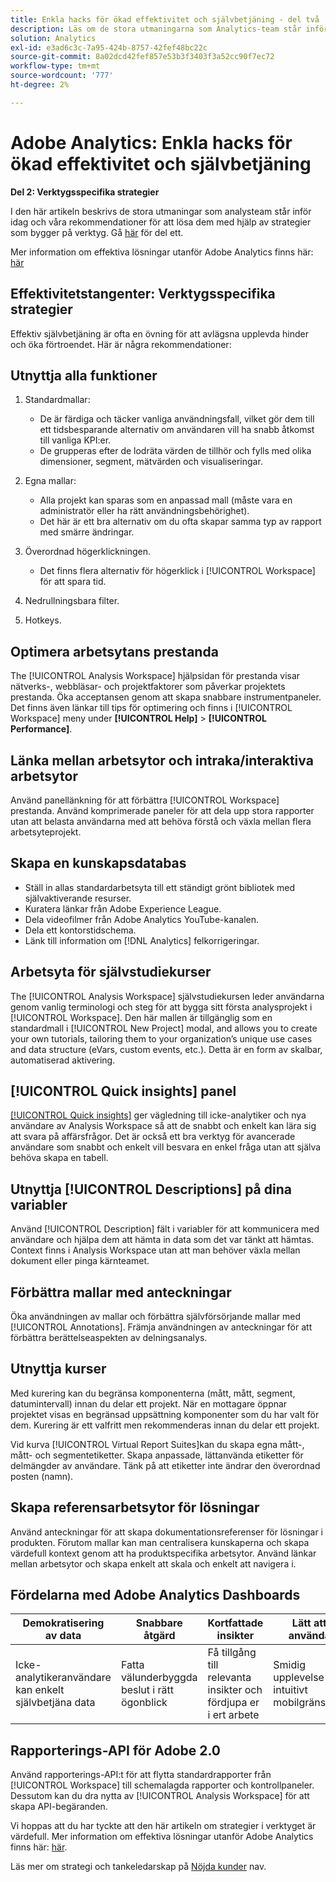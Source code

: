 ```yaml
---
title: Enkla hacks för ökad effektivitet och självbetjäning - del två
description: Läs om de stora utmaningarna som Analytics-team står inför idag och våra rekommendationer för att lösa dem med hjälp av strategier som bygger på verktyg.
solution: Analytics
exl-id: e3ad6c3c-7a95-424b-8757-42fef48bc22c
source-git-commit: 8a02dcd42fef857e53b3f3403f3a52cc90f7ec72
workflow-type: tm+mt
source-wordcount: '777'
ht-degree: 2%

---
```


# Adobe Analytics: Enkla hacks för ökad effektivitet och självbetjäning

**Del 2: Verktygsspecifika strategier**

I den här artikeln beskrivs de stora utmaningar som analysteam står inför idag och våra rekommendationer för att lösa dem med hjälp av strategier som bygger på verktyg. Gå [här](/help/strategy/analytics-simple-hacks-for-efficiency-part-one.md) för del ett.

Mer information om effektiva lösningar utanför Adobe Analytics finns här: [här](https://docs.google.com/document/d/1fSrC/_yHW04K61K0Phe4dtg1nCU4jDsqrHWc8KVvsJWk/edit?usp=sharing)

## Effektivitetstangenter: Verktygsspecifika strategier

Effektiv självbetjäning är ofta en övning för att avlägsna upplevda hinder och öka förtroendet. Här är några rekommendationer:

## Utnyttja alla funktioner

1. Standardmallar:

   * De är färdiga och täcker vanliga användningsfall, vilket gör dem till ett tidsbesparande alternativ om användaren vill ha snabb åtkomst till vanliga KPI:er.
   * De grupperas efter de lodräta värden de tillhör och fylls med olika dimensioner, segment, mätvärden och visualiseringar.

1. Egna mallar:

   * Alla projekt kan sparas som en anpassad mall (måste vara en administratör eller ha rätt användningsbehörighet).
   * Det här är ett bra alternativ om du ofta skapar samma typ av rapport med smärre ändringar.

1. Överordnad högerklickningen.

   * Det finns flera alternativ för högerklick i [!UICONTROL Workspace] för att spara tid.

1. Nedrullningsbara filter.

1. Hotkeys.

## Optimera arbetsytans prestanda

The [!UICONTROL Analysis Workspace] hjälpsidan för prestanda visar nätverks-, webbläsar- och projektfaktorer som påverkar projektets prestanda. Öka acceptansen genom att skapa snabbare instrumentpaneler. Det finns även länkar till tips för optimering och finns i [!UICONTROL Workspace] meny under **[!UICONTROL Help]** > **[!UICONTROL Performance]**.

## Länka mellan arbetsytor och intraka/interaktiva arbetsytor

Använd panellänkning för att förbättra [!UICONTROL Workspace] prestanda. Använd komprimerade paneler för att dela upp stora rapporter utan att belasta användarna med att behöva förstå och växla mellan flera arbetsyteprojekt.

## Skapa en kunskapsdatabas

* Ställ in allas standardarbetsyta till ett ständigt grönt bibliotek med självaktiverande resurser.
* Kuratera länkar från Adobe Experience League.
* Dela videofilmer från Adobe Analytics YouTube-kanalen.
* Dela ett kontorstidschema.
* Länk till information om [!DNL Analytics] felkorrigeringar.

## Arbetsyta för självstudiekurser

The [!UICONTROL Analysis Workspace] självstudiekursen leder användarna genom vanlig terminologi och steg för att bygga sitt första analysprojekt i [!UICONTROL Workspace]. Den här mallen är tillgänglig som en standardmall i [!UICONTROL New Project] modal, and allows you to create your own tutorials, tailoring them to your organization’s unique use cases and data structure (eVars, custom events, etc.). Detta är en form av skalbar, automatiserad aktivering.

## [!UICONTROL Quick insights] panel

[[!UICONTROL Quick insights]](https://experienceleague.adobe.com/docs/analytics/analyze/analysis-workspace/panels/quickinsight.html?lang=en) ger vägledning till icke-analytiker och nya användare av Analysis Workspace så att de snabbt och enkelt kan lära sig att svara på affärsfrågor. Det är också ett bra verktyg för avancerade användare som snabbt och enkelt vill besvara en enkel fråga utan att själva behöva skapa en tabell.

## Utnyttja [!UICONTROL Descriptions] på dina variabler

Använd [!UICONTROL Description] fält i variabler för att kommunicera med användare och hjälpa dem att hämta in data som det var tänkt att hämtas. Context finns i Analysis Workspace utan att man behöver växla mellan dokument eller pinga kärnteamet.

## Förbättra mallar med anteckningar

Öka användningen av mallar och förbättra självförsörjande mallar med [!UICONTROL Annotations]. Främja användningen av anteckningar för att förbättra berättelseaspekten av delningsanalys.

## Utnyttja kurser

Med kurering kan du begränsa komponenterna (mått, mått, segment, datumintervall) innan du delar ett projekt. När en mottagare öppnar projektet visas en begränsad uppsättning komponenter som du har valt för dem. Kurering är ett valfritt men rekommenderas innan du delar ett projekt.

Vid kurva [!UICONTROL Virtual Report Suites]kan du skapa egna mått-, mått- och segmentetiketter. Skapa anpassade, lättanvända etiketter för delmängder av användare. Tänk på att etiketter inte ändrar den överordnad posten (namn).

## Skapa referensarbetsytor för lösningar

Använd anteckningar för att skapa dokumentationsreferenser för lösningar i produkten. Förutom mallar kan man centralisera kunskaperna och skapa värdefull kontext genom att ha produktspecifika arbetsytor. Använd länkar mellan arbetsytor och skapa enkelt att skala och enkelt att navigera i.

## Fördelarna med Adobe Analytics Dashboards

| Demokratisering av data | Snabbare åtgärd | Kortfattade insikter | Lätt att använda |
| --- | --- | --- | --- |
| Icke-analytikeranvändare kan enkelt självbetjäna data | Fatta välunderbyggda beslut i rätt ögonblick | Få tillgång till relevanta insikter och fördjupa er i ert arbete | Smidig upplevelse via intuitivt mobilgränssnitt |

## Rapporterings-API för Adobe 2.0

Använd rapporterings-API:t för att flytta standardrapporter från [!UICONTROL Workspace] till schemalagda rapporter och kontrollpaneler. Dessutom kan du dra nytta av [!UICONTROL Analysis Workspace] för att skapa API-begäranden.

Vi hoppas att du har tyckte att den här artikeln om strategier i verktyget är värdefull. Mer information om effektiva lösningar utanför Adobe Analytics finns här: [här](https://docs.google.com/document/d/1fSrC/_yHW04K61K0Phe4dtg1nCU4jDsqrHWc8KVvsJWk/edit?usp=sharing).

Läs mer om strategi och tankeledarskap på [Nöjda kunder](https://experienceleague.corp.adobe.com/docs/customer-success/customer-success/overview.html) nav.
